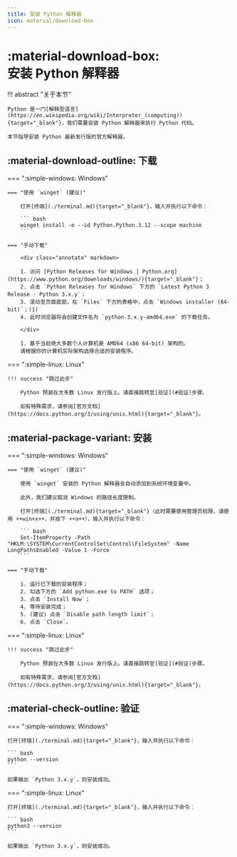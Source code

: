 ```yaml
---
title: 安装 Python 解释器
icon: material/download-box
---
```


# :material-download-box:<br>安装 Python 解释器

!!! abstract "关于本节"

    Python 是一门[解释型语言](https://en.wikipedia.org/wiki/Interpreter_(computing)){target="_blank"}，我们需要安装 Python 解释器来执行 Python 代码。

    本节指导安装 Python 最新发行版的官方解释器。

## :material-download-outline: 下载

=== ":simple-windows: Windows"

    === "使用 `winget` (建议)"

        打开[终端](./terminal.md){target="_blank"}，输入并执行以下命令：

        ``` bash
        winget install -e --id Python.Python.3.12 --scope machine
        ```

    === "手动下载"

        <div class="annotate" markdown>

        1. 访问 [Python Releases for Windows | Python.org](https://www.python.org/downloads/windows/){target="_blank"}；
        2. 点击 `Python Releases for Windows` 下方的 `Latest Python 3 Release - Python 3.x.y`；
        3. 滚动至页面底部，在 `Files` 下方的表格中，点击 `Windows installer (64-bit)`；(1)
        4. 此时浏览器将会创建文件名为 `python-3.x.y-amd64.exe` 的下载任务。

        </div>

        1. 基于当前绝大多数个人计算机是 AMD64 (x86 64-bit) 架构的。  
        请根据你的计算机实际架构选择合适的安装程序。

=== ":simple-linux: Linux"

    !!! success "跳过此步"

        Python 预装在大多数 Linux 发行版上。请直接跳转至[验证](#验证)步骤。

        如有特殊需求，请参阅[官方文档](https://docs.python.org/3/using/unix.html){target="_blank"}。

## :material-package-variant: 安装

=== ":simple-windows: Windows"

    === "使用 `winget` (建议)"

        使用 `winget` 安装的 Python 解释器会自动添加到系统环境变量中。

        此外，我们建议取消 Windows 的路径长度限制。

        打开[终端](./terminal.md){target="_blank"}（此时需要使用管理员权限，请使用 ++win+x++，并按下 ++a++），输入并执行以下命令：

        ``` bash
        Set-ItemProperty -Path "HKLM:\SYSTEM\CurrentControlSet\Control\FileSystem" -Name LongPathsEnabled -Value 1 -Force
        ```

    === "手动下载"

        1. 运行已下载的安装程序；
        2. 勾选下方的 `Add python.exe to PATH` 选项；
        3. 点击 `Install Now`；
        4. 等待安装完成；
        5. (建议) 点击 `Disable path length limit`；
        6. 点击 `Close`。

=== ":simple-linux: Linux"

    !!! success "跳过此步"

        Python 预装在大多数 Linux 发行版上。请直接跳转至[验证](#验证)步骤。

        如有特殊需求，请参阅[官方文档](https://docs.python.org/3/using/unix.html){target="_blank"}。

## :material-check-outline: 验证

=== ":simple-windows: Windows"

    打开[终端](./terminal.md){target="_blank"}，输入并执行以下命令：

    ``` bash
    python --version
    ```

    如果输出 `Python 3.x.y`，则安装成功。

=== ":simple-linux: Linux"

    打开[终端](./terminal.md){target="_blank"}，输入并执行以下命令：

    ``` bash
    python3 --version
    ```

    如果输出 `Python 3.x.y`，则安装成功。
